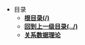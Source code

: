 * 目录  
    - [**根目录(/)**](/README)  
    - [**回到上一级目录(../)**](/README)
    - [**关系数据理论**](/study/数据库/关系数据理论)